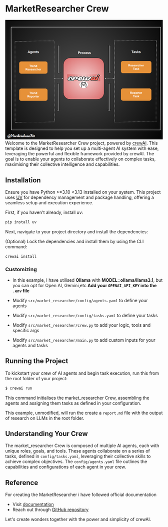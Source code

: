 # MarketResearcher Crew
![Architecture](Architecture.png)
Welcome to the MarketResearcher Crew project, powered by [crewAI](https://crewai.com). This template is designed to help you set up a multi-agent AI system with ease, leveraging the powerful and flexible framework provided by crewAI. The goal is to enable your agents to collaborate effectively on complex tasks, maximising their collective intelligence and capabilities.
## Installation

Ensure you have Python >=3.10 <3.13 installed on your system. This project uses [UV](https://docs.astral.sh/uv/) for dependency management and package handling, offering a seamless setup and execution experience.

First, if you haven't already, install uv:

```bash
pip install uv
```

Next, navigate to your project directory and install the dependencies:

(Optional) Lock the dependencies and install them by using the CLI command:
```bash
crewai install
```
### Customizing
- In this example, I have utilised **Ollama** with **MODEL=ollama/llama3.1**, but you can opt for Open AI, Gemini,etc
**Add your `OPENAI_API_KEY` into the `.env` file**

- Modify `src/market_researcher/config/agents.yaml` to define your agents
- Modify `src/market_researcher/config/tasks.yaml` to define your tasks
- Modify `src/market_researcher/crew.py` to add your logic, tools and specific args
- Modify `src/market_researcher/main.py` to add custom inputs for your agents and tasks

## Running the Project

To kickstart your crew of AI agents and begin task execution, run this from the root folder of your project:

```bash
$ crewai run
```

This command initialises the market_researcher Crew, assembling the agents and assigning them tasks as defined in your configuration.

This example, unmodified, will run the create a `report.md` file with the output of research on LLMs in the root folder.

## Understanding Your Crew

The market_researcher Crew is composed of multiple AI agents, each with unique roles, goals, and tools. These agents collaborate on a series of tasks, defined in `config/tasks.yaml`, leveraging their collective skills to achieve complex objectives. The `config/agents.yaml` file outlines the capabilities and configurations of each agent in your crew.

## Reference

For creating the MarketResearcher i have followed official documentation
- Visit  [documentation](https://docs.crewai.com)
- Reach out through [GitHub repository](https://github.com/joaomdmoura/crewai)


Let's create wonders together with the power and simplicity of crewAI.
